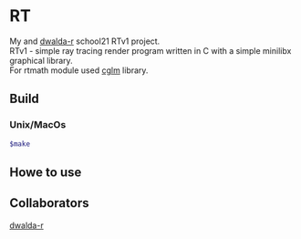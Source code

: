 # RT
My and [dwalda-r](https://github.com/borislavfra) school21 RTv1 project.  
RTv1 - simple ray tracing render program written in C with a simple minilibx graphical library.  
For rtmath module used [cglm](https://github.com/recp/cglm) library.

## Build
### Unix/MacOs
```bash
$make
```

## Howe to use


## Collaborators
[dwalda-r](https://github.com/borislavfra)
